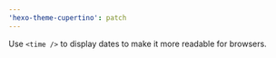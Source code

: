 ```yaml
---
'hexo-theme-cupertino': patch
---
```


Use `<time />` to display dates to make it more readable for browsers.
